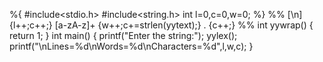 %{
#include<stdio.h>
#include<string.h>
int l=0,c=0,w=0;
%}
%%
[\n] {l++;c++;}
[a-zA-z]+ {w++;c+=strlen(yytext);}
. {c++;}
%%
int yywrap()
{
return 1;
}
int main()
{
printf("Enter the string:");
yylex();
printf("\nLines=%d\nWords=%d\nCharacters=%d",l,w,c);
}

